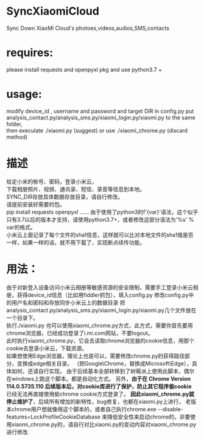 # SyncXiaomiCloud
Sync Down XiaoMi Cloud's photoes,videos,audios,SMS,contacts  
# requires:
please install requests and openpyxl pkg and use python3.7 +  
# usage:
modify device_id , username and password and target DIR in config.py
put analysis_contact.py/analysis_sms.py/xiaomi_login.py/xiaomi.py to the same folder,  
then execulate ./xiaomi.py  (suggest)
or use ./xiaomi_chrome.py (discard method)

# 描述
给定小米的帐号、密码，登录小米云，  
下载相册照片、视频、通讯录、短信、录音等信息到本地。  
SYNC_DIR存放具体数据存放目录，请自行修改。  
请提前安装好需要的包。  
pip install requests openpyxl ……
由于使用了python3的f'{var}'语法，这个似乎只有3.7以后的版本才支持，请使用python3.7+，或者修改这部分语法为'%s' % var的格式。  
小米云上面记录了每个文件的sha1信息，这样就可以比对本地文件的sha1值是否一样，如果一样的话，就不用下载了，实现断点续传功能。  
# 用法： 
由于对新登入设备访问小米云相册等敏感资源的安全限制，需要手工登录小米云相册，获得device_id信息（比如用fiddler抓包），填入config.py
修改config.py中的用户名和密码和存放同步小米云上的数据目录 
把analysis_contact.py/analysis_sms.py/xiaomi_login.py/xiaomi.py几个文件放在一个目录下。  
执行./xiaomi.py
也可以使用xiaomi_chrome.py方式，此方式，需要你首先要用chrome浏览器，已经成功登录了i.mi.com网站，不要logout。  
此时执行xiaomi_chrome.py，它会去读取chrome浏览器的cookie信息，用那个cookie去登录小米云，下载资源。  
如果想使用Edge浏览器，理论上也是可以，需要修改chrome.py的获得路径部分，变换成edge相关目录。
（把Google\Chrome，替换成Microsoft\Edge），具体如何，还请自行实现。
由于后续基本全部转移到了树莓派上使用此脚本，偶尔在windows上跑这个脚本。都是自动化方式。
另外，**由于在 Chrome Version 114.0.5735.110 后续版本后，对cookie库进行了保护，防止其它程序偷cookie**
已经无法再直接使用偷chrome cookie方式登录了。
**因此xiaomi_chrome.py就停止维护了**，后续所有增加的新特性，bug修复，也都在xiaomi.py上进行，
老版本chrome用户想就像用这个脚本的，或者自己执行chrome.exe --disable-features=LockProfileCookieDatabase
来降低安全性来启动chrome的，非要使用xiaomi_chrome.py的，请自行对比xiaomi.py的变动内容对xiaomi_chrome.py进行修改.
